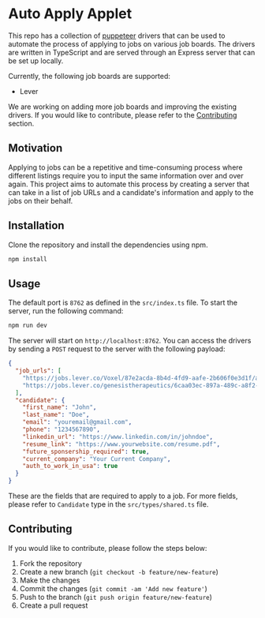 # Auto Apply Applet

This repo has a collection of [puppeteer]("https://pptr.dev/") drivers that can be used to automate the process of applying to jobs on various job boards. The drivers are written in TypeScript and are served through an Express server that can be set up locally.

Currently, the following job boards are supported:

- Lever

We are working on adding more job boards and improving the existing drivers. If you would like to contribute, please refer to the [Contributing](#Contributing) section.

## Motivation

Applying to jobs can be a repetitive and time-consuming process where different listings require you to input the same information over and over again. This project aims to automate this process by creating a server that can take in a list of job URLs and a candidate's information and apply to the jobs on their behalf.

## Installation

Clone the repository and install the dependencies using npm.

```bash
npm install
```

## Usage

The default port is `8762` as defined in the `src/index.ts` file. To start the server, run the following command:

```bash
npm run dev
```

The server will start on `http://localhost:8762`. You can access the drivers by sending a `POST` request to the server with the following payload:

```json
{
  "job_urls": [
    "https://jobs.lever.co/Voxel/87e2acda-8b4d-4fd9-aafe-2b606f0e3d1f/apply",
    "https://jobs.lever.co/genesistherapeutics/6caa03ec-897a-489c-a8f2-e29b0c9b0c32/apply"
  ],
  "candidate": {
    "first_name": "John",
    "last_name": "Doe",
    "email": "youremail@gmail.com",
    "phone": "1234567890",
    "linkedin_url": "https://www.linkedin.com/in/johndoe",
    "resume_link": "https://www.yourwebsite.com/resume.pdf",
    "future_sponsership_required": true,
    "current_company": "Your Current Company",
    "auth_to_work_in_usa": true
  }
}
```

These are the fields that are required to apply to a job. For more fields, please refer to `Candidate` type in the `src/types/shared.ts` file.

## Contributing

If you would like to contribute, please follow the steps below:

1. Fork the repository
2. Create a new branch (`git checkout -b feature/new-feature`)
3. Make the changes
4. Commit the changes (`git commit -am 'Add new feature'`)
5. Push to the branch (`git push origin feature/new-feature`)
6. Create a pull request
